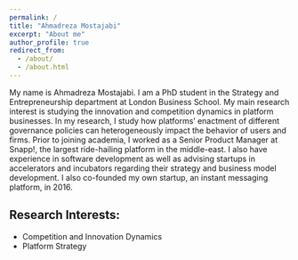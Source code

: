 ```yaml
---
permalink: /
title: "Ahmadreza Mostajabi"
excerpt: "About me"
author_profile: true
redirect_from: 
  - /about/
  - /about.html
---
```


My name is Ahmadreza Mostajabi. I am a PhD student in the Strategy and Entrepreneurship department at London Business School. My main research interest is studying the innovation and competition dynamics in platform businesses. In my research, I study how platforms’ enactment of different governance policies can heterogeneously impact the behavior of users and firms. Prior to joining academia, I worked as a Senior Product Manager at Snapp!, the largest ride-hailing platform in the middle-east. I also have experience in software development as well as advising startups in accelerators and incubators regarding their strategy and business model development. I also co-founded my own startup, an instant messaging platform, in 2016.

Research Interests:
---
* Competition and Innovation Dynamics
* Platform Strategy
